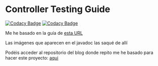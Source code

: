 # Controller Testing Guide
[![Codacy Badge](https://app.codacy.com/project/badge/Grade/4d186d3b50924648bd3097bed56e9714)](https://www.codacy.com/gh/MaQuiNa1995/Rest-Testing-SpringBoot-Guide/dashboard?utm_source=github.com&amp;utm_medium=referral&amp;utm_content=MaQuiNa1995/Rest-Testing-SpringBoot-Guide&amp;utm_campaign=Badge_Grade)
[![Codacy Badge](https://app.codacy.com/project/badge/Coverage/4d186d3b50924648bd3097bed56e9714)](https://www.codacy.com/gh/MaQuiNa1995/Rest-Testing-SpringBoot-Guide/dashboard?utm_source=github.com&utm_medium=referral&utm_content=MaQuiNa1995/Rest-Testing-SpringBoot-Guide&utm_campaign=Badge_Coverage)

Me he basado en la guía de <a href="https://thepracticaldeveloper.com/guide-spring-boot-controller-tests/"> esta URL</a>  

Las imágenes que aparecen en el javadoc las saqué de allí

Podéis acceder al repositorio del blog donde repito me he basado para hacer este proyecto: <a href="https://github.com/mechero/spring-boot-testing-strategies">aqui</a> 
